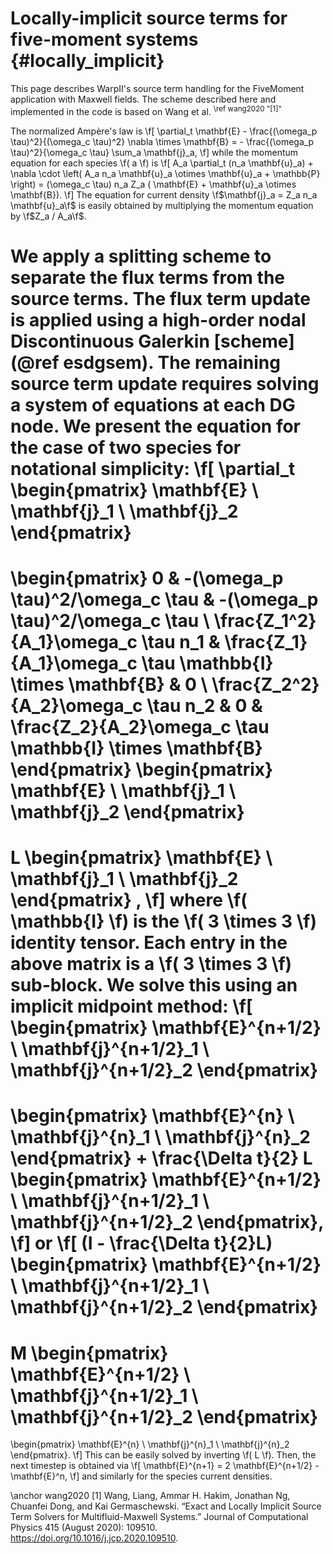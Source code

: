 # Locally-implicit source terms for five-moment systems {#locally_implicit}

This page describes WarpII's source term handling for the FiveMoment application with Maxwell fields.
The scheme described here and implemented in the code is based on Wang et al. <sup>\ref wang2020 "[1]"</sup>

The normalized Ampère's law is
\f[ \partial_t \mathbf{E} - \frac{(\omega_p \tau)^2}{(\omega_c \tau)^2} \nabla \times \mathbf{B} = - \frac{(\omega_p \tau)^2}{\omega_c \tau} \sum_a \mathbf{j}_a, \f]
while the momentum equation for each species \f( a \f) is
\f[ A_a \partial_t (n_a \mathbf{u}_a) + \nabla \cdot \left( A_a n_a \mathbf{u}_a \otimes \mathbf{u}_a + \mathbb{P} \right) = (\omega_c \tau) n_a Z_a ( \mathbf{E} + \mathbf{u}_a \otimes \mathbf{B}). \f]
The equation for current density \f$\mathbf{j}_a = Z_a n_a \mathbf{u}_a\f$ is easily obtained by multiplying the momentum equation by \f$Z_a / A_a\f$.

We apply a splitting scheme to separate the flux terms from the source terms.
The flux term update is applied using a high-order nodal Discontinuous Galerkin [scheme](@ref esdgsem).
The remaining source term update requires solving a system of equations at each DG node.
We present the equation for the case of two species for notational simplicity:
\f[ 
\partial_t \begin{pmatrix}
\mathbf{E} \\
\mathbf{j}_1 \\
\mathbf{j}_2
\end{pmatrix}
=
\begin{pmatrix}
0 & -(\omega_p \tau)^2/\omega_c \tau & -(\omega_p \tau)^2/\omega_c \tau \\
\frac{Z_1^2}{A_1}\omega_c \tau n_1 & \frac{Z_1}{A_1}\omega_c \tau \mathbb{I} \times \mathbf{B} & 0 \\
\frac{Z_2^2}{A_2}\omega_c \tau n_2 & 0 & \frac{Z_2}{A_2}\omega_c \tau \mathbb{I} \times \mathbf{B}
\end{pmatrix}
\begin{pmatrix}
\mathbf{E} \\
\mathbf{j}_1 \\
\mathbf{j}_2
\end{pmatrix}
=
L
\begin{pmatrix}
\mathbf{E} \\
\mathbf{j}_1 \\
\mathbf{j}_2
\end{pmatrix}
,
\f]
where \f( \mathbb{I} \f) is the \f( 3 \times 3 \f) identity tensor.
Each entry in the above matrix is a \f( 3 \times 3 \f) sub-block.
We solve this using an implicit midpoint method:
\f[
\begin{pmatrix}
\mathbf{E}^{n+1/2} \\
\mathbf{j}^{n+1/2}_1 \\
\mathbf{j}^{n+1/2}_2
\end{pmatrix}
=
\begin{pmatrix}
\mathbf{E}^{n} \\
\mathbf{j}^{n}_1 \\
\mathbf{j}^{n}_2
\end{pmatrix}
+
\frac{\Delta t}{2} L 
\begin{pmatrix}
\mathbf{E}^{n+1/2} \\
\mathbf{j}^{n+1/2}_1 \\
\mathbf{j}^{n+1/2}_2
\end{pmatrix},
\f]
or
\f[
(I - \frac{\Delta t}{2}L) \begin{pmatrix}
\mathbf{E}^{n+1/2} \\
\mathbf{j}^{n+1/2}_1 \\
\mathbf{j}^{n+1/2}_2
\end{pmatrix}
= 
M \begin{pmatrix}
\mathbf{E}^{n+1/2} \\
\mathbf{j}^{n+1/2}_1 \\
\mathbf{j}^{n+1/2}_2
\end{pmatrix}
=
\begin{pmatrix}
\mathbf{E}^{n} \\
\mathbf{j}^{n}_1 \\
\mathbf{j}^{n}_2
\end{pmatrix}.
\f]
This can be easily solved by inverting \f( L \f).
Then, the next timestep is obtained via
\f[
\mathbf{E}^{n+1} = 2 \mathbf{E}^{n+1/2} - \mathbf{E}^n,
\f]
and similarly for the species current densities.

\anchor wang2020 [1] Wang, Liang, Ammar H. Hakim, Jonathan Ng, Chuanfei Dong, and Kai Germaschewski. “Exact and Locally Implicit Source Term Solvers for Multifluid-Maxwell Systems.” Journal of Computational Physics 415 (August 2020): 109510. https://doi.org/10.1016/j.jcp.2020.109510.

